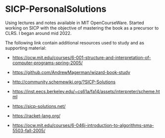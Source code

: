 # SICP-PersonalSolutions
Using lectures and notes available in MIT OpenCourseWare.
Started working on SICP with the objective of mastering the book as a precursor to CLRS. 
I began around mid 2022. 

The following link contain additional resources used to study and as supporting material:

- https://ocw.mit.edu/courses/6-001-structure-and-interpretation-of-computer-programs-spring-2005/
- https://github.com/AndrewMagerman/wizard-book-study
- http://community.schemewiki.org/?SICP-Solutions
- https://inst.eecs.berkeley.edu/~cs61a/fa14/assets/interpreter/scheme.html
- https://sicp-solutions.net/
- https://racket-lang.org/

- https://ocw.mit.edu/courses/6-046j-introduction-to-algorithms-sma-5503-fall-2005/
